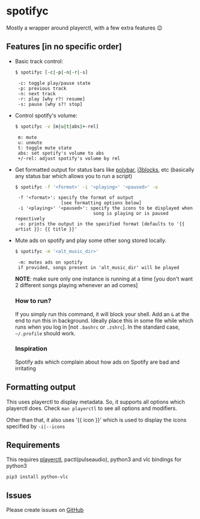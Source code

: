 # spotifyc

Mostly a wrapper around playerctl, with a few extra features 😉

## Features [in no specific order]
 - Basic track control:
    ```sh
    $ spotifyc [-c|-p|-n|-r|-s]
    ```
        -c: toggle play/pause state
        -p: previous track
        -n: next track
        -r: play [why r?! resume]
        -s: pause [why s?! stop]


 - Control spotify's volume:
    ```sh
    $ spotifyc -v [m|u|t|abs|+-rel]
    ```
        m: mute
        u: unmute
        t: toggle mute state
        abs: set spotify's volume to abs
        +/-rel: adjust spotify's volume by rel


 - Get formatted output for status bars like [polybar](https://github.com/polybar/polybar),
    [i3blocks](https://github.com/vivien/i3blocks), etc
    (basically any status bar which allows you to run a script)
    ```sh
    $ spotifyc -f '<format>' -i '<playing>' '<paused>' -o
    ```
        -f '<format>': specify the format of output
                        [see formatting options below]
        -i '<playing>' '<paused>': specify the icons to be displayed when
                                    song is playing or is paused repectively
        -o: prints the output in the specified format [defaults to '{{ artist }}: {{ title }}'

 - Mute ads on spotify and play some other song stored locally.

    ```sh
    $ spotifyc -m '<alt_music_dir>'
    ```
        -m: mutes ads on spotify
        if provided, songs present in 'alt_music_dir' will be played

    __NOTE__: make sure only one instance is running at a time
    [you don't want 2 different songs playing whenever an ad comes]

    ### How to run?
    If you simply run this command, it will block your shell.
    Add an `&` at the end to run this in background.
    Ideally place this in some file while which runs when you log in [not `.bashrc` or `.zshrc`].
    In the standard case, `~/.profile` should work.

    ### Inspiration
    Spotify ads which complain about how ads on Spotify are bad and irritating

## Formatting output
This uses playerctl to display metadata. So, it supports all options which playerctl does. 
Check `man playerctl` to see all options and modifiers.

Other than that, it also uses '{{ icon }}' which is used to display the icons specified by `-i|--icons`

## Requirements
This requires [playerctl](https://github.com/acrisci/playerctl), pactl(pulseaudio), python3 and vlc bindings for python3

    pip3 install python-vlc

## Issues
Please create issues on [GitHub](https://github.com/YoogottamK/spotifyc/issues)
